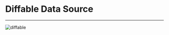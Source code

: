 # Diffable Data Source

____

![diffable](https://media.giphy.com/media/RMbTqFHPZjhpyD4FDH/giphy.gif)
